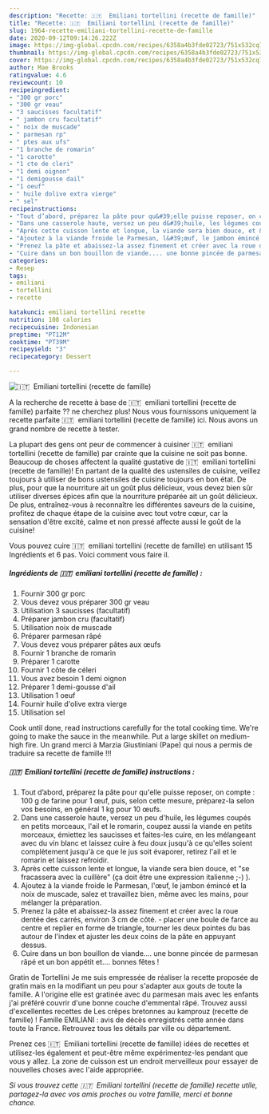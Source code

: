 ```yaml
---
description: "Recette: 🇮🇹 ️ Emiliani tortellini (recette de famille)"
title: "Recette: 🇮🇹 ️ Emiliani tortellini (recette de famille)"
slug: 1964-recette-emiliani-tortellini-recette-de-famille
date: 2020-09-12T09:14:26.222Z
image: https://img-global.cpcdn.com/recipes/6358a4b3fde02723/751x532cq70/🇮🇹-️-emiliani-tortellini-recette-de-famille-photo-principale-de-la-recette.jpg
thumbnail: https://img-global.cpcdn.com/recipes/6358a4b3fde02723/751x532cq70/🇮🇹-️-emiliani-tortellini-recette-de-famille-photo-principale-de-la-recette.jpg
cover: https://img-global.cpcdn.com/recipes/6358a4b3fde02723/751x532cq70/🇮🇹-️-emiliani-tortellini-recette-de-famille-photo-principale-de-la-recette.jpg
author: Mae Brooks
ratingvalue: 4.6
reviewcount: 10
recipeingredient:
- "300 gr porc"
- "300 gr veau"
- "3 saucisses facultatif"
- " jambon cru facultatif"
- " noix de muscade"
- " parmesan rp"
- " ptes aux ufs"
- "1 branche de romarin"
- "1 carotte"
- "1 cte de cleri"
- "1 demi oignon"
- "1 demigousse dail"
- "1 oeuf"
- " huile dolive extra vierge"
- " sel"
recipeinstructions:
- "Tout d’abord, préparez la pâte pour qu&#39;elle puisse reposer, on compte : 100 g de farine pour 1 œuf, puis, selon cette mesure, préparez-la selon vos besoins, en général 1 kg pour 10 œufs."
- "Dans une casserole haute, versez un peu d&#39;huile, les légumes coupés en petits morceaux, l&#39;ail et le romarin, coupez aussi la viande en petits morceaux, émiettez les saucisses et faites-les cuire, en les mélangeant avec du vin blanc et laissez cuire à feu doux jusqu&#39;à ce qu&#39;elles soient complètement jusqu&#39;à ce que le jus soit évaporer, retirez l&#39;ail et le romarin et laissez refroidir."
- "Après cette cuisson lente et longue, la viande sera bien douce, et &#34;se fracassera avec la cuillère&#34; (ça doit être une expression italienne ;-) )."
- "Ajoutez à la viande froide le Parmesan, l&#39;œuf, le jambon émincé et la noix de muscade, salez et travaillez bien, même avec les mains, pour mélanger la préparation."
- "Prenez la pâte et abaissez-la assez finement et créer avec la roue dentée des carrés, environ 3 cm de côté.  placer une boule de farce au centre et replier en forme de triangle, tourner les deux pointes du bas autour de l&#39;index et ajuster les deux coins de la pâte en appuyant dessus."
- "Cuire dans un bon bouillon de viande.... une bonne pincée de parmesan râpé et un bon appétit et.... bonnes fêtes !"
categories:
- Resep
tags:
- emiliani
- tortellini
- recette

katakunci: emiliani tortellini recette 
nutrition: 108 calories
recipecuisine: Indonesian
preptime: "PT12M"
cooktime: "PT39M"
recipeyield: "3"
recipecategory: Dessert

---
```



![🇮🇹 ️ Emiliani tortellini (recette de famille)](https://img-global.cpcdn.com/recipes/6358a4b3fde02723/751x532cq70/🇮🇹-️-emiliani-tortellini-recette-de-famille-photo-principale-de-la-recette.jpg)

A la recherche de recette à base de 🇮🇹 ️ emiliani tortellini (recette de famille) parfaite ?? ne cherchez plus! Nous vous fournissons uniquement la recette parfaite 🇮🇹 ️ emiliani tortellini (recette de famille) ici. Nous avons un grand nombre de recette à tester.

La plupart des gens ont peur de commencer à cuisiner 🇮🇹 ️ emiliani tortellini (recette de famille) par crainte que la cuisine ne soit pas bonne. Beaucoup de choses affectent la qualité gustative de 🇮🇹 ️ emiliani tortellini (recette de famille)! En partant de la qualité des ustensiles de cuisine, veillez toujours à utiliser de bons ustensiles de cuisine toujours en bon état. De plus, pour que la nourriture ait un goût plus délicieux, vous devez bien sûr utiliser diverses épices afin que la nourriture préparée ait un goût délicieux. De plus, entraînez-vous à reconnaître les différentes saveurs de la cuisine, profitez de chaque étape de la cuisine avec tout votre cœur, car la sensation d'être excité, calme et non pressé affecte aussi le goût de la cuisine!

<!--inarticleads1-->

Vous pouvez cuire 🇮🇹 ️ emiliani tortellini (recette de famille) en utilisant 15 Ingrédients et 6 pas. Voici comment vous faire il.

##### Ingrédients de 🇮🇹 ️ emiliani tortellini (recette de famille) :

1. Fournir 300 gr porc
1. Vous devez vous préparer 300 gr veau
1. Utilisation 3 saucisses (facultatif)
1. Préparer  jambon cru (facultatif)
1. Utilisation  noix de muscade
1. Préparer  parmesan râpé
1. Vous devez vous préparer  pâtes aux œufs
1. Fournir 1 branche de romarin
1. Préparer 1 carotte
1. Fournir 1 côte de céleri
1. Vous avez besoin 1 demi oignon
1. Préparer 1 demi-gousse d&#39;ail
1. Utilisation 1 oeuf
1. Fournir  huile d&#39;olive extra vierge
1. Utilisation  sel


Cook until done, read instructions carefully for the total cooking time. We&#39;re going to make the sauce in the meanwhile. Put a large skillet on medium-high fire. Un grand merci à Marzia Giustiniani (Pape) qui nous a permis de traduire sa recette de famille !!! 

<!--inarticleads2-->

##### 🇮🇹 ️ Emiliani tortellini (recette de famille) instructions :

1. Tout d’abord, préparez la pâte pour qu&#39;elle puisse reposer, on compte : 100 g de farine pour 1 œuf, puis, selon cette mesure, préparez-la selon vos besoins, en général 1 kg pour 10 œufs.
1. Dans une casserole haute, versez un peu d&#39;huile, les légumes coupés en petits morceaux, l&#39;ail et le romarin, coupez aussi la viande en petits morceaux, émiettez les saucisses et faites-les cuire, en les mélangeant avec du vin blanc et laissez cuire à feu doux jusqu&#39;à ce qu&#39;elles soient complètement jusqu&#39;à ce que le jus soit évaporer, retirez l&#39;ail et le romarin et laissez refroidir.
1. Après cette cuisson lente et longue, la viande sera bien douce, et &#34;se fracassera avec la cuillère&#34; (ça doit être une expression italienne ;-) ).
1. Ajoutez à la viande froide le Parmesan, l&#39;œuf, le jambon émincé et la noix de muscade, salez et travaillez bien, même avec les mains, pour mélanger la préparation.
1. Prenez la pâte et abaissez-la assez finement et créer avec la roue dentée des carrés, environ 3 cm de côté.  - placer une boule de farce au centre et replier en forme de triangle, tourner les deux pointes du bas autour de l&#39;index et ajuster les deux coins de la pâte en appuyant dessus.
1. Cuire dans un bon bouillon de viande.... une bonne pincée de parmesan râpé et un bon appétit et.... bonnes fêtes !


Gratin de Tortellini Je me suis empressée de réaliser la recette proposée de gratin mais en la modifiant un peu pour s&#39;adapter aux gouts de toute la famille. A l&#39;origine elle est gratinée avec du parmesan mais avec les enfants j&#39;ai préféré couvrir d&#39;une bonne couche d&#39;emmental râpé. Trouvez aussi d&#39;excellentes recettes de Les crêpes bretonnes au kamprouz (recette de famille) ! Famille EMILIANI : avis de décès enregistrés cette année dans toute la France. Retrouvez tous les détails par ville ou département. 

<!--inarticleads1-->

<p>
Prenez ces 🇮🇹 ️ Emiliani tortellini (recette de famille) idées de recettes et utilisez-les également et peut-être même expérimentez-les pendant que vous y allez. La zone de cuisson est un endroit merveilleux pour essayer de nouvelles choses avec l'aide appropriée.
</p>

<p>
<i>Si vous trouvez cette 🇮🇹 ️ Emiliani tortellini (recette de famille) recette utile, partagez-la avec vos amis proches ou votre famille, merci et bonne chance.</i>
</p>

